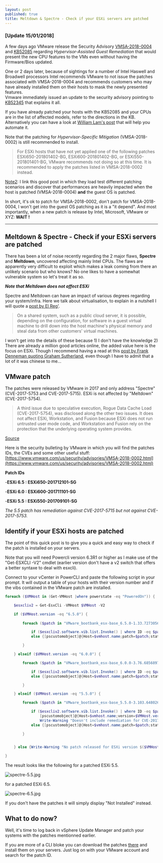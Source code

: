 ```yaml
---
layout: post
published: true
title: Meltdown & Spectre - Check if your ESXi servers are patched
---
```

### [Update 15/01/2018]

A few days ago VMware release the Security Advisory [VMSA-2018-0004](https://www.vmware.com/us/security/advisories/VMSA-2018-0004.html) and [KB52085](https://kb.vmware.com/s/article/52085) regarding _Hypervisor-Assisted Guest Remediation_ that would present the new CPU features to the VMs even without having the Firmware/Bios updated.

One or 2 days later, because of sightings for a number of Intel Haswell and Broadwell processors Intel recommends VMware to not issue the patches associated with VMSA-2018-0004 and recommends customers who may have already installed them on their hosts to mask the newly presented features.  
Vmware immediately issued an update to the security advisory pointing to [KB52345](https://kb.vmware.com/s/article/52345) that explains it all.

If you have already patched your hosts with the KB52085 and your CPUs are in the list of affected models, refer to the directions in the KB. Alternatively you can have a look at [William Lam's post](https://www.virtuallyghetto.com/2018/01/automating-intel-sighting-remediation-using-powercli-ssh-not-required.html) that will help you automate it.

Note that the patching for _Hypervisor-Specific Mitigation_ (VMSA-2018-0002) is still recommended to install.

> For ESXi hosts that have not yet applied one of the following patches ESXi650-201801402-BG, ESXi600-201801402-BG, or ESXi550-201801401-BG, VMware recommends not doing so at this time. It is recommended to apply the patches listed in VMSA-2018-0002 instead.

[Note2](https://www.virtualizationhowto.com/2018/01/vmware-performance-impact-of-meltdown-and-spectre-patches/): I link this good post in which they load test different patching scenarios and discover that performances are heavily impacted when the host is patched (VMSA-2018-0004) **and** the guest OS is patched.

In short, it's ok to patch for VMSA-2018-0002, don't patch for VMSA-2018-0004, I won't get into the guest OS patching as it is a "it depend". And most importantly, when a new patch is release by Intel, Microsoft, VMware or XYZ: **WAIT !**

------------

## Meltdown & Spectre - Check if your ESXi servers are patched

There has been a lot of noise recently regarding the 2 major flaws, **Spectre** and **Meltdown**, uncovered affecting mainly Intel CPUs. The flaws are apparently very difficult to exploit which makes a leak coming from there an unlikely scenario but who knows? No one likes to have a somewhat vulnerable system so let's treat it as so.

_**Note that Meltdown does not affect ESXi**_

Spectre and Meltdown can have an impact of various degrees regarding your system/infra. Here we talk about virtualisation, to explain in a nutshell I will quote a [post by El Reg'](https://www.theregister.co.uk/2018/01/04/intel_amd_arm_cpu_vulnerability/).

> On a shared system, such as a public cloud server, it is possible, depending on the configuration, for software in a guest virtual machine to drill down into the host machine's physical memory and steal data from other customers' virtual machines.

I won't get into the details of these because 1) I don't have the knowledge 2) There are already a million good articles online, the added value here is the focus on ESXi. Though I recommend having a read at this [post by Frank Denneman quoting Graham Sutherland](http://frankdenneman.nl/2018/01/05/explainer-spectre-meltdown-graham-sutherland/), even though I have to admit that a lot of it was chinese to me...

## VMware patch

The patches were released by VMware in 2017 and only address "Spectre" (CVE-2017-5753 and CVE-2017-5715). ESXi is not affected by "Meltdown" (CVE-2017-5754).

> A third issue due to speculative execution, Rogue Data Cache Load (CVE-2017-5754), was disclosed along the other two issues. It does not affect ESXi, Workstation, and Fusion because ESXi does not run untrusted user mode code, and Workstation and Fusion rely on the protection that the underlying operating system provides.

[Source](https://blogs.vmware.com/security/2018/01/vmsa-2018-0002.html)

Here is the security bulleting by VMware in which you will find the patches IDs, the CVEs and some other useful stuff: [https://www.vmware.com/us/security/advisories/VMSA-2018-0002.html](https://www.vmware.com/us/security/advisories/VMSA-2018-0002.html)

**Patch IDs**

-**ESXi 6.5 : ESXi650-201712101-SG**

-**ESXi 6.0 : ESXi600-201711101-SG**

-**ESXi 5.5 : ESXi550-201709101-SG**

_The 5.5 patch has remediation against CVE-2017-5715 but not against CVE-2017-5753._

## Identify if your ESXi hosts are patched

The point of this quick post is to give you a quick and easy way to check if the patch is installed on your servers.

Note that you will need Powercli version 6.3R1 or higher as I make use of the "Get-ESXCLI -V2" cmdlet (earlier version don't have a v2 switch that offers a better syntaxe to deal with esxcli).

Connect to your vCenter in PowerCLI and paste the following script in your prompt. It will output a table of your hosts with their version number and if the vibs contained in the VMware patch are installed.

```Powershell
foreach ($VMHost in (Get-VMHost |where powerstate -eq "PoweredOn")) {

    $esxcliv2 = Get-EsxCli -VMHost $VMHost -V2

    if ($VMHost.version -eq "6.5.0") {
    
        foreach ($patch in "VMware_bootbank_esx-base_6.5.0-1.33.7273056","VMware_bootbank_esx-tboot_6.5.0-1.33.7273056","VMware_bootbank_vsan_6.5.0-1.33.6852403","VMware_bootbank_vsanhealth_6.5.0-1.33.6852404") {

            if ($esxcliv2.software.vib.list.Invoke() | where ID -eq $patch) {[pscustomobject]@{Host=$vmhost.name;version=$VMHost.version;patch=$patch;status="Installed"}}
            else {[pscustomobject]@{Host=$vmhost.name;patch=$patch;status="Not Installed"}}

        }

    } elseif ($VMHost.version -eq "6.0.0") {

        foreach ($patch in "VMware_bootbank_esx-base_6.0.0-3.76.6856897","VMware_bootbank_vsan_6.0.0-3.76.6769077","VMware_bootbank_vsanhealth_6.0.0-3000000.3.0.3.76.6769078") {

            if ($esxcliv2.software.vib.list.Invoke() | where ID -eq $patch) {[pscustomobject]@{Host=$vmhost.name;version=$VMHost.version;patch=$patch;status="Installed"}}
            else {[pscustomobject]@{Host=$vmhost.name;patch=$patch;status="Not Installed"}}

        }

    } elseif ($VMHost.version -eq "5.5.0") {

        foreach ($patch in "VMware_bootbank_esx-base_5.5.0-3.103.6480267") {

            if ($esxcliv2.software.vib.list.Invoke() | where ID -eq $patch) {
                [pscustomobject]@{Host=$vmhost.name;version=$VMHost.version;patch=$patch;status="Installed"}
                Write-Warning "Doesn't include remediation for CVE-2017-5753"}
            else {[pscustomobject]@{Host=$vmhost.name;patch=$patch;status="Not Installed"}}

        }
        

    } else {Write-Warning "No patch released for ESXi version $($VMHost.version) as of 2018/01/06"}

}
```

The result looks like the following for a patched ESXi 5.5.

![spectre-5.5.jpg]({{site.baseurl}}/img/spectre-5.5.jpg)

for a patched ESXi 6.5.

![spectre-6.5.jpg]({{site.baseurl}}/img/spectre-6.5.jpg)

If you don't have the patches it will simply display "Not Installed" instead.

## What to do now?

Well, it's time to log back in vSphere Update Manager and patch your systems with the patches mentionned earlier.

If you are more of a CLI bloke you can download the patches [there](https://my.vmware.com/group/vmware/patch) and install them on your servers. Just log on with your VMware account and search for the patch ID.
